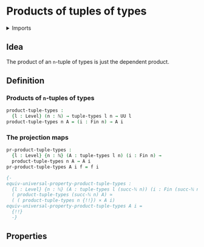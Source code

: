 #  Products of tuples of types

<details><summary>Imports</summary>
```agda
module foundation.products-of-tuples-of-types where
open import elementary-number-theory.natural-numbers
open import foundation.cartesian-product-types
open import foundation.equivalences
open import foundation.tuples-of-types
open import foundation.universe-levels
open import univalent-combinatorics.standard-finite-types
```
</details>

## Idea

The product of an `n`-tuple of types is just the dependent product.

## Definition

### Products of `n`-tuples of types
```agda
product-tuple-types :
  {l : Level} (n : ℕ) → tuple-types l n → UU l
product-tuple-types n A = (i : Fin n) → A i
```

### The projection maps

```agda
pr-product-tuple-types :
  {l : Level} {n : ℕ} (A : tuple-types l n) (i : Fin n) →
  product-tuple-types n A → A i
pr-product-tuple-types A i f = f i

{-
equiv-universal-property-product-tuple-types :
  {l : Level} {n : ℕ} (A : tuple-types l (succ-ℕ n)) (i : Fin (succ-ℕ n)) →
  ( product-tuple-types (succ-ℕ n) A) ≃
  ( ( product-tuple-types n {!!}) × A i)
equiv-universal-property-product-tuple-types A i =
  {!!}
  -}
```

## Properties

